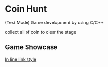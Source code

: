 
# Coin Hunt

(Text Mode) Game development by using C/C++

collect all of coin to clear the stage 

## Game Showcase

[In line link style](https://youtu.be/2kD7CCJmeAw "Go to Video")


